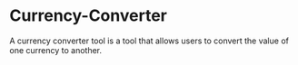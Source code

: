 # Currency-Converter
A currency converter tool is a tool that allows users to convert the value of one currency to another.
